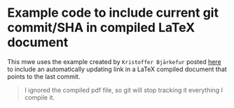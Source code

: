 # Example code to include current git commit/SHA in compiled LaTeX document

This mwe uses the example created by `Kristoffer Bjärkefur` posted [here](https://gist.github.com/kbjarkefur/88820e5a5365b3f707b6b20aee57cf8a) to include an automatically updating link in a LaTeX compiled document that points to the last commit.

> I ignored the compiled pdf file, so git will stop tracking it everything I compile it.
